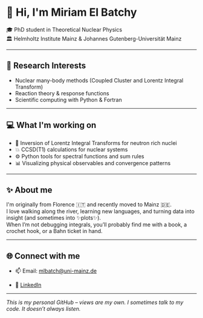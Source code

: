 <!---
StillaMaris/StillaMaris is a ✨ special ✨ repository because its `README.md` (this file) appears on your GitHub profile.
You can click the Preview link to take a look at your changes.
--->

# 👋 Hi, I'm Miriam El Batchy

🎓 PhD student in Theoretical Nuclear Physics  
🏛️ Helmholtz Institute Mainz & Johannes Gutenberg-Universität Mainz  

---

## 🔬 Research Interests
- Nuclear many-body methods (Coupled Cluster and Lorentz Integral Transform)
- Reaction theory & response functions
- Scientific computing with Python & Fortran

---

## 💻 What I'm working on
- 🧪 Inversion of Lorentz Integral Transforms for neutron rich nuclei
- 💥 CCSD(T1) calculations for nuclear systems 
- ⚙️ Python tools for spectral functions and sum rules
- 📊 Visualizing physical observables and convergence patterns

---
<!---
## 📂 Repositories you might like
Here are a few highlighted projects I'm working on or have contributed to:

- `main_inversion.py` — Flexible script for LIT inversion with basis expansion  
- `ccsd_analysis` — CCSD results parsing and energy trends visualizer  
- `gamma_band_plotter` — Tool to compare multiple inversions with uncertainty bands

---
--->
## ✨ About me
I'm originally from Florence 🇮🇹 and recently moved to Mainz 🇩🇪.  
I love walking along the river, learning new languages, and turning data into insight (and sometimes into ✨plots✨).  
When I’m not debugging integrals, you’ll probably find me with a book, a crochet hook, or a Bahn ticket in hand.

---

## 🌐 Connect with me
- 📫 Email: mlbatch@uni-mainz.de
<!--- - 🧠 [ORCID](https://orcid.org/) | [Google Scholar](https://scholar.google.com/) *(if you have them)*  --->
- 🔗 [LinkedIn](https://www.linkedin.com/in/miriam-el-batchy-8795a4253/)

---

_This is my personal GitHub – views are my own. I sometimes talk to my code. It doesn’t always listen._

